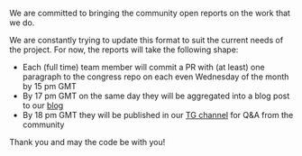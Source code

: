 We are committed to bringing the community open reports on the work that we do. 

We are constantly trying to update this format to
suit the current needs of the project. For now, the reports will take the following shape:

- Each (full time) team member will commit a PR with (at least) one paragraph to the congress repo on each even Wednesday of the month by 15 pm GMT
- By 17 pm GMT on the same day they will be aggregated into a blog post to our [blog](https://cybercongress.ai/post/)
- By 18 pm GMT they will be published in our [TG channel](https://t.me/fuckgoogle) for Q&A from the community

Thank you and may the code be with you!  
